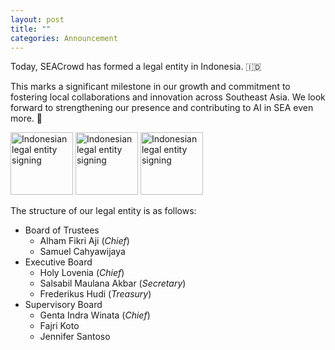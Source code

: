 ```yaml
---
layout: post
title: ""
categories: Announcement
---
```


Today, SEACrowd has formed a legal entity in Indonesia. 🇮🇩

This marks a significant milestone in our growth and commitment to fostering local collaborations and innovation across Southeast Asia. We look forward to strengthening our presence and contributing to AI in SEA even more. 🫡

<img width="100" alt="Indonesian legal entity signing" src="https://github.com/SEACrowd/seacrowd.github.io/blob/master/images/Legal%20Entity/sign-aji.jpg?raw=true">

<img width="100" alt="Indonesian legal entity signing" src="https://github.com/SEACrowd/seacrowd.github.io/blob/master/images/Legal%20Entity/sign-holy.jpg?raw=true">

<img width="100" alt="Indonesian legal entity signing" src="https://github.com/SEACrowd/seacrowd.github.io/blob/master/images/Legal%20Entity/sign-sabil.jpg?raw=true">

The structure of our legal entity is as follows:

- Board of Trustees
    - Alham Fikri Aji (_Chief_)
    - Samuel Cahyawijaya
- Executive Board
    - Holy Lovenia (_Chief_)
    - Salsabil Maulana Akbar (_Secretary_)
    - Frederikus Hudi (_Treasury_)
- Supervisory Board
    - Genta Indra Winata (_Chief_)
    - Fajri Koto
    - Jennifer Santoso
